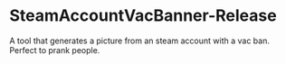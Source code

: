 # SteamAccountVacBanner-Release
A tool that generates a picture from an steam account with a vac ban. Perfect to prank people.
